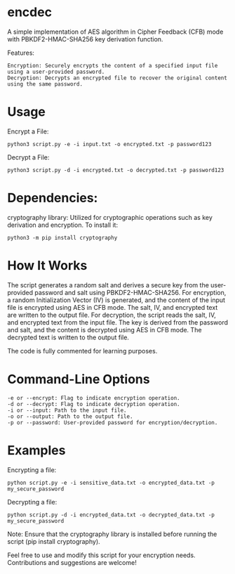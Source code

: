 # encdec
A simple implementation of AES algorithm in Cipher Feedback (CFB) mode with PBKDF2-HMAC-SHA256 key derivation function.

Features:

    Encryption: Securely encrypts the content of a specified input file using a user-provided password.
    Decryption: Decrypts an encrypted file to recover the original content using the same password.

# Usage

Encrypt a File:

    python3 script.py -e -i input.txt -o encrypted.txt -p password123

Decrypt a File:

    python3 script.py -d -i encrypted.txt -o decrypted.txt -p password123

# Dependencies:

cryptography library: Utilized for cryptographic operations such as key derivation and encryption. To install it:

    python3 -m pip install cryptography

# How It Works

The script generates a random salt and derives a secure key from the user-provided password and salt using PBKDF2-HMAC-SHA256. For encryption, a random Initialization Vector (IV) is generated, and the content of the input file is encrypted using AES in CFB mode. The salt, IV, and encrypted text are written to the output file. For decryption, the script reads the salt, IV, and encrypted text from the input file.  The key is derived from the password and salt, and the content is decrypted using AES in CFB mode. The decrypted text is written to the output file.

The code is fully commented for learning purposes.

# Command-Line Options

    -e or --encrypt: Flag to indicate encryption operation.
    -d or --decrypt: Flag to indicate decryption operation.
    -i or --input: Path to the input file.
    -o or --output: Path to the output file.
    -p or --password: User-provided password for encryption/decryption.

# Examples

Encrypting a file:

    python script.py -e -i sensitive_data.txt -o encrypted_data.txt -p my_secure_password

Decrypting a file:

    python script.py -d -i encrypted_data.txt -o decrypted_data.txt -p my_secure_password

Note: Ensure that the cryptography library is installed before running the script (pip install cryptography).

Feel free to use and modify this script for your encryption needs. Contributions and suggestions are welcome!
